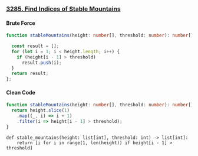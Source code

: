 ### [3285. Find Indices of Stable Mountains](https://leetcode.com/problems/find-indices-of-stable-mountains)
#### Brute Force
```Typescript
function stableMountains(height: number[], threshold: number): number[] {

  const result = [];
  for (let i = 1; i < height.length; i++) {
    if (height[i - 1] > threshold)
      result.push(i);
  }
  return result;
};
```
#### Clean Code
```Typescript
function stableMountains(height: number[], threshold: number): number[] {
  return height.slice(1)
    .map((_, i) => i + 1)
    .filter(i => height[i - 1] > threshold);
}
```
```Python3
def stable_mountains(height: list[int], threshold: int) -> list[int]:
    return [i for i in range(1, len(height)) if height[i - 1] > threshold]
```
